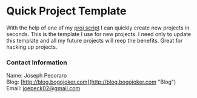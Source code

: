 # Quick Project Template

With the help of one of my [proj script][proj] I can quickly create new projects in seconds.  This is the template I use for new projects.  I need only to update this template and all my future projects will reep the benefits.  Great for hacking up projects.

[proj]: http://github.com/JosephPecoraro/scripts/blob/master/proj

### Contact Information
Name: Joseph Pecoraro  
Blog: [http://blog.bogojoker.com](http://blog.bogojoker.com "Blog")  
Email: [joepeck02@gmail.com](joepeck02@gmail.com "Email")
